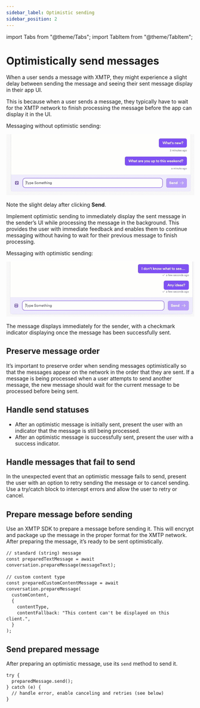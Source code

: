 ```yaml
---
sidebar_label: Optimistic sending
sidebar_position: 2
---
```


import Tabs from "@theme/Tabs";
import TabItem from "@theme/TabItem";

# Optimistically send messages

When a user sends a message with XMTP, they might experience a slight delay between sending the message and seeing their sent message display in their app UI.

This is because when a user sends a message, they typically have to wait for the XMTP network to finish processing the message before the app can display it in the UI.

Messaging without optimistic sending:

![Messaging without optimistic sending. Note the slight delay after clicking Send.](img/without-opt-sending.gif)

Note the slight delay after clicking **Send**.

Implement optimistic sending to immediately display the sent message in the sender’s UI while processing the message in the background. This provides the user with immediate feedback and enables them to continue messaging without having to wait for their previous message to finish processing.

Messaging with optimistic sending:

![Messaging with optimistic sending. The message displays immediately for the sender, with a checkmark indicator displaying once the message has been successfully sent.](img/with-opt-sending.gif)

The message displays immediately for the sender, with a checkmark indicator displaying once the message has been successfully sent.

## Preserve message order

It’s important to preserve order when sending messages optimistically so that the messages appear on the network in the order that they are sent. If a message is being processed when a user attempts to send another message, the new message should wait for the current message to be processed before being sent.

## Handle send statuses

- After an optimistic message is initially sent, present the user with an indicator that the message is still being processed.
- After an optimistic message is successfully sent, present the user with a success indicator.

## Handle messages that fail to send

In the unexpected event that an optimistic message fails to send, present the user with an option to retry sending the message or to cancel sending. Use a try/catch block to intercept errors and allow the user to retry or cancel.

## Prepare message before sending

Use an XMTP SDK to prepare a message before sending it. This will encrypt and package up the message in the proper format for the XMTP network. After preparing the message, it’s ready to be sent optimistically.

<Tabs groupId="sdk-langs">
<TabItem value="js" label="JavaScript" default>

```tsx
// standard (string) message
const preparedTextMessage = await conversation.prepareMessage(messageText);

// custom content type
const preparedCustomContentMessage = await conversation.prepareMessage(
  customContent,
  {
    contentType,
    contentFallback: "This content can't be displayed on this client.",
  }
);
```

</TabItem>
</Tabs>

## Send prepared message

After preparing an optimistic message, use its `send` method to send it.

<Tabs groupId="sdk-langs">
<TabItem value="js" label="JavaScript" default>

```tsx
try {
  preparedMessage.send();
} catch (e) {
  // handle error, enable canceling and retries (see below)
}
```

</TabItem>
</Tabs>
